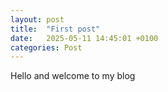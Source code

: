 ```yaml
---
layout: post
title:  "First post"
date:   2025-05-11 14:45:01 +0100
categories: Post
---
```

Hello and welcome to my blog
